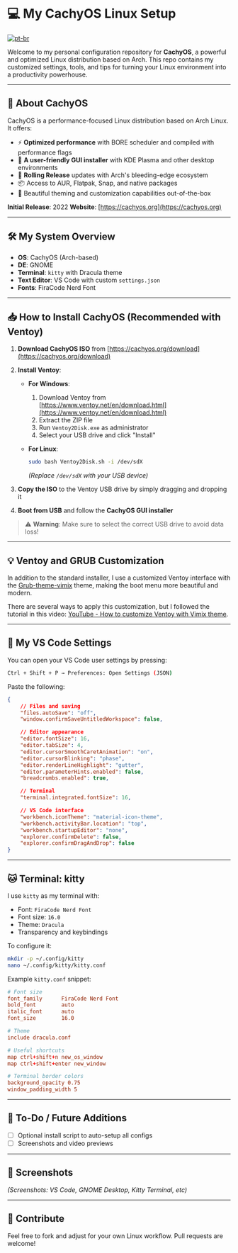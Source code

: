 # 💻 My CachyOS Linux Setup

[![pt-br](https://img.shields.io/badge/lang-pt--br-green.svg)](./README.pt-br.md)

Welcome to my personal configuration repository for **CachyOS**, a powerful and optimized Linux distribution based on Arch. This repo contains my customized settings, tools, and tips for turning your Linux environment into a productivity powerhouse.

---

## 🧠 About CachyOS

CachyOS is a performance-focused Linux distribution based on Arch Linux. It offers:

* ⚡ **Optimized performance** with BORE scheduler and compiled with performance flags
* 🧰 **A user-friendly GUI installer** with KDE Plasma and other desktop environments
* 🔄 **Rolling Release** updates with Arch's bleeding-edge ecosystem
* 📦 Access to AUR, Flatpak, Snap, and native packages
* 🎨 Beautiful theming and customization capabilities out-of-the-box

**Initial Release**: 2022
**Website**: [https://cachyos.org](https://cachyos.org)

---

## 🛠️ My System Overview

* **OS**: CachyOS (Arch-based)
* **DE**: GNOME
* **Terminal**: `kitty` with Dracula theme
* **Text Editor**: VS Code with custom `settings.json`
* **Fonts**: FiraCode Nerd Font

---

## 📥 How to Install CachyOS (Recommended with Ventoy)

1. **Download CachyOS ISO** from [https://cachyos.org/download](https://cachyos.org/download)
2. **Install Ventoy**:
   - **For Windows**:
     1. Download Ventoy from [https://www.ventoy.net/en/download.html](https://www.ventoy.net/en/download.html)
     2. Extract the ZIP file
     3. Run `Ventoy2Disk.exe` as administrator
     4. Select your USB drive and click "Install"
   
   - **For Linux**:
     ```bash
     sudo bash Ventoy2Disk.sh -i /dev/sdX
     ```
     *(Replace `/dev/sdX` with your USB device)*

3. **Copy the ISO** to the Ventoy USB drive by simply dragging and dropping it
4. **Boot from USB** and follow the **CachyOS GUI installer**

> ⚠️ **Warning**: Make sure to select the correct USB drive to avoid data loss!

---

## 💡 Ventoy and GRUB Customization

In addition to the standard installer, I use a customized Ventoy interface with the [Grub-theme-vimix](https://www.gnome-look.org/p/1009236) theme, making the boot menu more beautiful and modern.

There are several ways to apply this customization, but I followed the tutorial in this video: [YouTube - How to customize Ventoy with Vimix theme](https://www.youtube.com/watch?v=CuonyS3xdwg).

---

## 🧾 My VS Code Settings

You can open your VS Code user settings by pressing:

```bash
Ctrl + Shift + P → Preferences: Open Settings (JSON)
```

Paste the following:

```json
{
    // Files and saving
    "files.autoSave": "off",
    "window.confirmSaveUntitledWorkspace": false,

    // Editor appearance
    "editor.fontSize": 16,
    "editor.tabSize": 4,
    "editor.cursorSmoothCaretAnimation": "on",
    "editor.cursorBlinking": "phase",
    "editor.renderLineHighlight": "gutter",
    "editor.parameterHints.enabled": false,
    "breadcrumbs.enabled": true,

    // Terminal
    "terminal.integrated.fontSize": 16,

    // VS Code interface
    "workbench.iconTheme": "material-icon-theme",
    "workbench.activityBar.location": "top",
    "workbench.startupEditor": "none",
    "explorer.confirmDelete": false,
    "explorer.confirmDragAndDrop": false
}
```

---

## 🐱 Terminal: kitty

I use `kitty` as my terminal with:

* Font: `FiraCode Nerd Font`
* Font size: `16.0`
* Theme: `Dracula`
* Transparency and keybindings

To configure it:

```bash
mkdir -p ~/.config/kitty
nano ~/.config/kitty/kitty.conf
```

Example `kitty.conf` snippet:

```conf
# Font size
font_family      FiraCode Nerd Font
bold_font        auto
italic_font      auto
font_size        16.0

# Theme
include dracula.conf

# Useful shortcuts
map ctrl+shift+n new_os_window
map ctrl+shift+enter new_window

# Terminal border colors
background_opacity 0.75
window_padding_width 5

```

---

## 📌 To-Do / Future Additions

* [ ] Optional install script to auto-setup all configs
* [ ] Screenshots and video previews

---

## 📸 Screenshots

*(Screenshots: VS Code, GNOME Desktop, Kitty Terminal, etc)*

---

## 🙌 Contribute

Feel free to fork and adjust for your own Linux workflow. Pull requests are welcome!